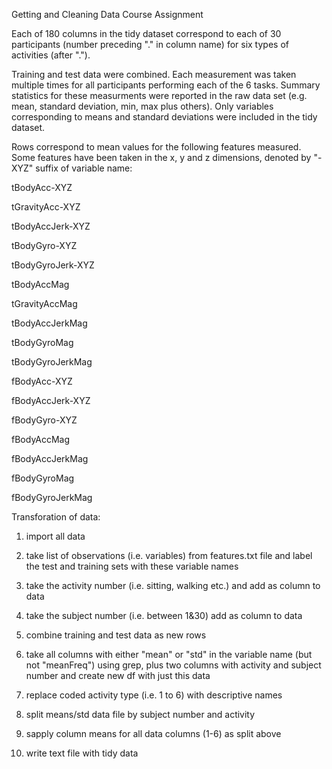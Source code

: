 Getting and Cleaning Data Course Assignment

Each of 180 columns in the tidy dataset correspond to each of 30 participants (number preceding "." in column name) for six types of activities (after ".").

Training and test data were combined.  Each measurement was taken multiple times for all participants performing each of the 6 tasks.  Summary statistics for these measurments were reported in the raw data set (e.g. mean, standard deviation, min, max plus others).  Only variables corresponding to means and standard deviations were included in the tidy dataset.

Rows correspond to mean values for the following features measured.  Some features have been taken in the x, y and z dimensions, denoted by "-XYZ" suffix of variable name:

tBodyAcc-XYZ

tGravityAcc-XYZ

tBodyAccJerk-XYZ

tBodyGyro-XYZ

tBodyGyroJerk-XYZ

tBodyAccMag

tGravityAccMag

tBodyAccJerkMag

tBodyGyroMag

tBodyGyroJerkMag

fBodyAcc-XYZ

fBodyAccJerk-XYZ

fBodyGyro-XYZ

fBodyAccMag

fBodyAccJerkMag	

fBodyGyroMag

fBodyGyroJerkMag



Transforation of data:

1. import all data

2. take list of observations (i.e. variables) from features.txt file and label the test and training sets with these variable names

3. take the activity number (i.e. sitting, walking etc.) and add as column to data

4. take the subject number (i.e. between 1&30) add as column to data

5. combine training and test data as new rows

6. take all columns with either "mean" or "std" in the variable name (but not "meanFreq") using grep, plus two columns with activity and subject number and create new df with just this data

7. replace coded activity type (i.e. 1 to 6) with descriptive names

8. split means/std data file by subject number and activity

9. sapply column means for all data columns (1-6) as split above

10. write text file with tidy data
